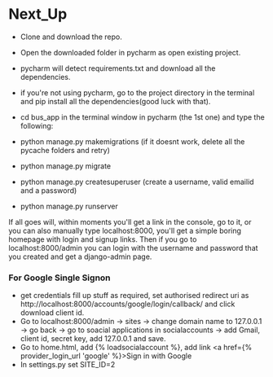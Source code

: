# Next_Up
- Clone and download the repo.
- Open the downloaded folder in pycharm as open existing project.
- pycharm will detect requirements.txt and download all the dependencies.
- if you're not using pycharm, go to the project directory in the terminal and pip install all the dependencies(good luck with that).
- cd bus_app in the terminal window in pycharm (the 1st one) and type the following:

- python manage.py makemigrations (if it doesnt work, delete all the pycache folders and retry)
- python manage.py migrate
- python manage.py createsuperuser (create a username, valid emailid and a password)
- python manage.py runserver

If all goes will, within moments you'll get a link in the console, go to it, or you can also manually type localhost:8000, you'll get a simple boring homepage with login and signup links. Then if you go to localhost:8000/admin you can login with the username and password that you created and get a django-admin page. 

### For Google Single Signon
- get credentials fill up stuff as required, set authorised redirect uri as http://localhost:8000/accounts/google/login/callback/ and click download client id.
- Go to localhost:8000/admin -> sites -> change domain name to 127.0.0.1 -> go back -> go to soacial applications in socialaccounts -> add Gmail, client id, secret key, add 127.0.0.1 and save.
- Go to home.html, add {% loadsocialaccount %}, add link <a href={% provider_login_url 'google' %}>Sign in with Google</a>
- In settings.py set SITE_ID=2
